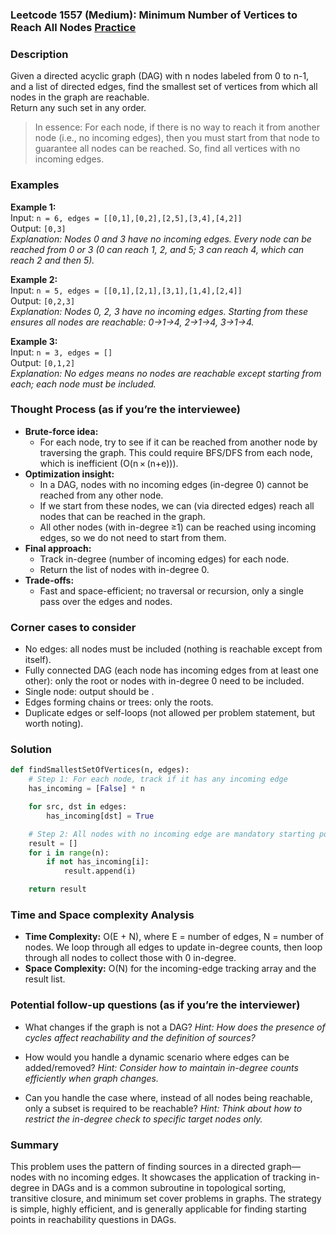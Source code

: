 ### Leetcode 1557 (Medium): Minimum Number of Vertices to Reach All Nodes [Practice](https://leetcode.com/problems/minimum-number-of-vertices-to-reach-all-nodes)

### Description  
Given a directed acyclic graph (DAG) with n nodes labeled from 0 to n-1, and a list of directed edges, find the smallest set of vertices from which all nodes in the graph are reachable.  
Return any such set in any order.

> In essence: For each node, if there is no way to reach it from another node (i.e., no incoming edges), then you must start from that node to guarantee all nodes can be reached. So, find all vertices with no incoming edges.

### Examples  

**Example 1:**  
Input: `n = 6, edges = [[0,1],[0,2],[2,5],[3,4],[4,2]]`  
Output: `[0,3]`  
*Explanation: Nodes 0 and 3 have no incoming edges. Every node can be reached from 0 or 3 (0 can reach 1, 2, and 5; 3 can reach 4, which can reach 2 and then 5).*

**Example 2:**  
Input: `n = 5, edges = [[0,1],[2,1],[3,1],[1,4],[2,4]]`  
Output: `[0,2,3]`  
*Explanation: Nodes 0, 2, 3 have no incoming edges. Starting from these ensures all nodes are reachable: 0→1→4, 2→1→4, 3→1→4.*

**Example 3:**  
Input: `n = 3, edges = []`  
Output: `[0,1,2]`  
*Explanation: No edges means no nodes are reachable except starting from each; each node must be included.*

### Thought Process (as if you’re the interviewee)  

- **Brute-force idea:**  
  - For each node, try to see if it can be reached from another node by traversing the graph. This could require BFS/DFS from each node, which is inefficient (O(n × (n+e))).
- **Optimization insight:**  
  - In a DAG, nodes with no incoming edges (in-degree 0) cannot be reached from any other node.
  - If we start from these nodes, we can (via directed edges) reach all nodes that can be reached in the graph.
  - All other nodes (with in-degree ≥1) can be reached using incoming edges, so we do not need to start from them.
- **Final approach:**
  - Track in-degree (number of incoming edges) for each node.
  - Return the list of nodes with in-degree 0.
- **Trade-offs:**  
  - Fast and space-efficient; no traversal or recursion, only a single pass over the edges and nodes.

### Corner cases to consider  
- No edges: all nodes must be included (nothing is reachable except from itself).
- Fully connected DAG (each node has incoming edges from at least one other): only the root or nodes with in-degree 0 need to be included.
- Single node: output should be .
- Edges forming chains or trees: only the roots.
- Duplicate edges or self-loops (not allowed per problem statement, but worth noting).

### Solution

```python
def findSmallestSetOfVertices(n, edges):
    # Step 1: For each node, track if it has any incoming edge
    has_incoming = [False] * n

    for src, dst in edges:
        has_incoming[dst] = True

    # Step 2: All nodes with no incoming edge are mandatory starting points
    result = []
    for i in range(n):
        if not has_incoming[i]:
            result.append(i)

    return result
```

### Time and Space complexity Analysis  

- **Time Complexity:** O(E + N), where E = number of edges, N = number of nodes. We loop through all edges to update in-degree counts, then loop through all nodes to collect those with 0 in-degree.
- **Space Complexity:** O(N) for the incoming-edge tracking array and the result list.

### Potential follow-up questions (as if you’re the interviewer)  

- What changes if the graph is not a DAG?
  *Hint: How does the presence of cycles affect reachability and the definition of sources?*

- How would you handle a dynamic scenario where edges can be added/removed?
  *Hint: Consider how to maintain in-degree counts efficiently when graph changes.*

- Can you handle the case where, instead of all nodes being reachable, only a subset is required to be reachable?
  *Hint: Think about how to restrict the in-degree check to specific target nodes only.*

### Summary
This problem uses the pattern of finding sources in a directed graph—nodes with no incoming edges. It showcases the application of tracking in-degree in DAGs and is a common subroutine in topological sorting, transitive closure, and minimum set cover problems in graphs. The strategy is simple, highly efficient, and is generally applicable for finding starting points in reachability questions in DAGs.